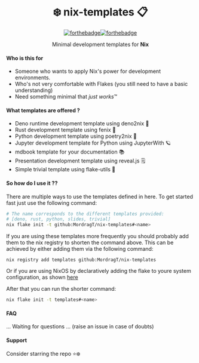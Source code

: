 
<div align=center>

# ❄️ nix-templates 📋

[![forthebadge](https://forthebadge.com/images/badges/check-it-out.svg)](https://forthebadge.com)[![forthebadge](https://forthebadge.com/images/badges/built-with-love.svg)](https://forthebadge.com)

Minimal development templates for **Nix**

</div>

#### Who is this for 

- Someone who wants to apply Nix's power for development environments.
- Who's not very comfortable with Flakes (you still need to have a basic understanding)
- Need something minimal that *just works*™

#### What templates are offered ?

- Deno runtime development template using deno2nix 🦖
- Rust development template using fenix 🦀
- Python development template using poetry2nix 🐍
- Jupyter development template for Python using JupyterWith 🪐
- mdbook template for your documentation 📚
- Presentation development template using reveal.js 🗒️
- Simple trivial template using flake-utils 🚀

#### So how do I use it ??

There are multiple ways to use the templates defined in here.
To get started fast just use the following command:

```bash
# The name corresponds to the different templates provided:
# [deno, rust, python, slides, trivial]
nix flake init -t github:MordragT/nix-templates#<name>
```

If you are using these templates more frequently you should probably add them
to the nix registry to shorten the command above.
This can be achieved by either adding them via the following command:

```
nix registry add templates github:MordragT/nix-templates
```

Or if you are using NixOS by declaratively adding the flake to youre system configuration,
as shown [here](https://search.nixos.org/options?channel=unstable&show=nix.registry.%3Cname%3E.flake&from=0&size=50&sort=relevance&type=packages&query=nix.registry)

After that you can run the shorter command:

```bash
nix flake init -t templates#<name>
```

#### FAQ

... Waiting for questions ... (raise an issue in case of doubts)

#### Support 

Consider starring the repo ⭐❄️

